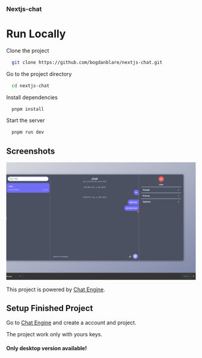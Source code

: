### Nextjs-chat
# Run Locally

Clone the project

```bash
  git clone https://github.com/bogdanblare/nextjs-chat.git
```

Go to the project directory

```bash
  cd nextjs-chat
```

Install dependencies

```bash
  pnpm install
```

Start the server

```bash
  pnpm run dev
```


## Screenshots

![App Screenshot](https://raw.githubusercontent.com/bogdanblare/nextjs-chat/main/Screenshot.png)

This project is powered by [Chat Engine](https://chatengine.io).


## Setup Finished Project


Go to [Chat Engine](https://chatengine.io) and create a account and project.


The project work only with yours keys.

#### Only desktop version available!

